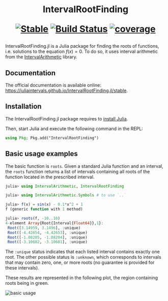 <h1 align="center">
IntervalRootFinding

[![Stable](https://img.shields.io/badge/docs-stable-blue.svg)](https://juliaintervals.github.io/IntervalRootFinding.jl/stable)
[![Build Status](https://github.com/JuliaIntervals/IntervalRootFinding.jl/workflows/CI/badge.svg)](https://github.com/JuliaIntervals/IntervalRootFinding.jl/actions/workflows/CI.yml)
[![coverage](https://codecov.io/gh/JuliaIntervals/IntervalRootFinding.jl/branch/master/graph/badge.svg)](https://codecov.io/gh/JuliaIntervals/IntervalRootFinding.jl)
</h1>

IntervalRootFinding.jl is a Julia package for finding the roots of functions, i.e. solutions to the equation $f(x) = 0$.
To do so, it uses interval arithmetic from the [IntervalArithmetic](https://github.com/JuliaIntervals/IntervalArithmetic.jl) library.

## Documentation

The official documentation is available online: https://juliaintervals.github.io/IntervalRootFinding.jl/stable.

## Installation

The IntervalRootFinding.jl package requires to [install Julia](https://julialang.org/downloads/).

Then, start Julia and execute the following command in the REPL:

```julia
using Pkg; Pkg.add("IntervalRootFinding")
```

## Basic usage examples

The basic function is `roots`. Given a standard Julia function and an interval, the `roots` function returns a list of intervals containing all roots of the function located in the prescribed interval.

```julia
julia> using IntervalArithmetic, IntervalRootFinding

julia> using IntervalArithmetic.Symbols # to use `..`

julia> f(x) = sin(x) - 0.1*x^2 + 1
f (generic function with 1 method)

julia> roots(f, -10..10)
4-element Array{Root{Interval{Float64}},1}:
 Root([3.14959, 3.1496], :unique)
 Root([-4.42654, -4.42653], :unique)
 Root([-1.08205, -1.08204], :unique)
 Root([-3.10682, -3.10681], :unique)
```

The `:unique` status indicates that each listed interval contains exactly one root. The other possible status is `:unknown`, which corresponds to intervals that may contain zero, one, or more roots (no guarantee is provided for these intervals).

These results are represented in the following plot, the region containing roots being in green.

![basic usage](docs/src/basic_usage.png)
